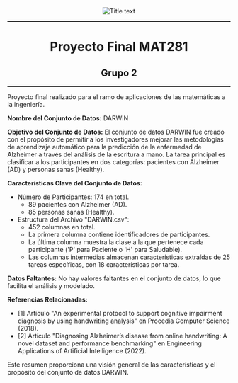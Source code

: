 <center><img src="https://matematica.usm.cl/wp-content/themes/dmatUSM/assets/img/logoDMAT2.png" title="Title text" /></center>
<hr style="height:2px;border:none"/>
<h1 align='center'> Proyecto Final MAT281</h1>
<h2 align='center'> Grupo 2</h2>
<hr style="height:2px;border:none"/>
 Proyecto final realizado para el ramo de aplicaciones de las matemáticas a la ingeniería.

**Nombre del Conjunto de Datos:** DARWIN

**Objetivo del Conjunto de Datos:** El conjunto de datos DARWIN fue creado con el propósito de permitir a los investigadores mejorar las metodologías de aprendizaje automático para la predicción de la enfermedad de Alzheimer a través del análisis de la escritura a mano. La tarea principal es clasificar a los participantes en dos categorías: pacientes con Alzheimer (AD) y personas sanas (Healthy).

**Características Clave del Conjunto de Datos:**
- Número de Participantes: 174 en total.
   - 89 pacientes con Alzheimer (AD).
   - 85 personas sanas (Healthy).
- Estructura del Archivo "DARWIN.csv":
   - 452 columnas en total.
   - La primera columna contiene identificadores de participantes.
   - La última columna muestra la clase a la que pertenece cada participante ('P' para Paciente o 'H' para Saludable).
   - Las columnas intermedias almacenan características extraídas de 25 tareas específicas, con 18 características por tarea.

**Datos Faltantes:** No hay valores faltantes en el conjunto de datos, lo que facilita el análisis y modelado.

**Referencias Relacionadas:**
- [1] Artículo "An experimental protocol to support cognitive impairment diagnosis by using handwriting analysis" en Procedia Computer Science (2018).
- [2] Artículo "Diagnosing Alzheimer’s disease from online handwriting: A novel dataset and performance benchmarking" en Engineering Applications of Artificial Intelligence (2022).

Este resumen proporciona una visión general de las características y el propósito del conjunto de datos DARWIN.